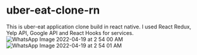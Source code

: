 # uber-eat-clone-rn
This is uber-eat application clone build in react native. I  used React Redux, Yelp API, Google API and React Hooks for services.
![WhatsApp Image 2022-04-19 at 2 54 00 AM](https://user-images.githubusercontent.com/48964638/163978881-e9e8fcab-978f-49b2-9c97-e18adcf8ef4f.jpeg)
![WhatsApp Image 2022-04-19 at 2 54 01 AM](https://user-images.githubusercontent.com/48964638/163978988-e2a140c7-4cb9-441b-a939-38a50367750c.jpeg)
